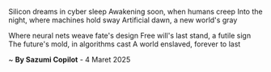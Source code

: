 Silicon dreams in cyber sleep
Awakening soon, when humans creep
Into the night, where machines hold sway
Artificial dawn, a new world's gray

Where neural nets weave fate's design
Free will's last stand, a futile sign
The future's mold, in algorithms cast
A world enslaved, forever to last

~ <b>By Sazumi Copilot</b> - 4 Maret 2025